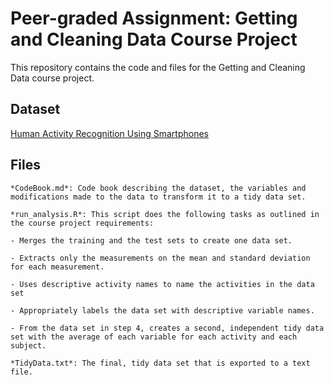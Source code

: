 # Peer-graded Assignment: Getting and Cleaning Data Course Project

This repository contains the code and files for the Getting and Cleaning Data course project.

## Dataset

[Human Activity Recognition Using Smartphones](http://archive.ics.uci.edu/ml/datasets/Human+Activity+Recognition+Using+Smartphones)

## Files

    *CodeBook.md*: Code book describing the dataset, the variables and modifications made to the data to transform it to a tidy data set.

    *run_analysis.R*: This script does the following tasks as outlined in the course project requirements:

    - Merges the training and the test sets to create one data set.

    - Extracts only the measurements on the mean and standard deviation for each measurement.

    - Uses descriptive activity names to name the activities in the data set

    - Appropriately labels the data set with descriptive variable names.

    - From the data set in step 4, creates a second, independent tidy data set with the average of each variable for each activity and each subject.

    *TidyData.txt*: The final, tidy data set that is exported to a text file.
